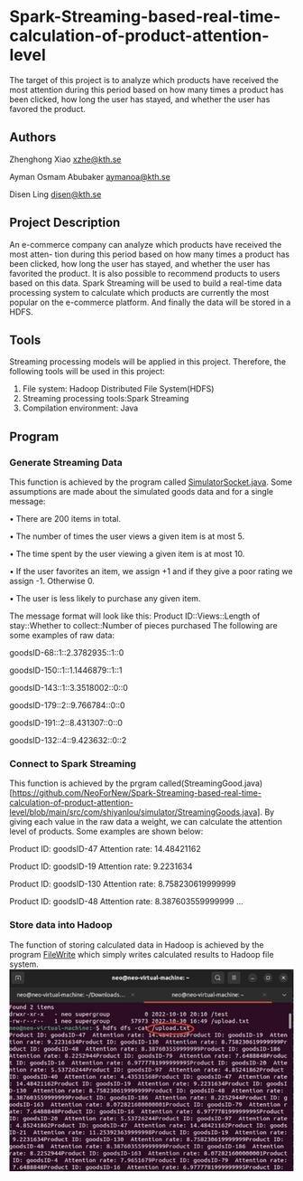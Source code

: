 # Spark-Streaming-based-real-time-calculation-of-product-attention-level
The target of this project is to analyze which products have received the most attention during this period based on how many times a product has been clicked, how long the user has stayed, and whether the user has favored the product.

## Authors
Zhenghong Xiao xzhe@kth.se

Ayman Osmam Abubaker aymanoa@kth.se 

Disen Ling disen@kth.se 
## Project Description

An e-commerce company can analyze which products have received the most atten- tion during this period based on how many times a product has been clicked, how long the user has stayed, and whether the user has favorited the product. It is also possible to recommend products to users based on this data. Spark Streaming will be used to build a real-time data processing system to calculate which products are currently the most popular on the e-commerce platform. And finally the data will be stored in a HDFS.
## Tools
Streaming processing models will be applied in this project. Therefore, the following tools will be used in this project:
1. File system: Hadoop Distributed File System(HDFS)
2. Streaming processing tools:Spark Streaming
3. Compilation environment: Java
## Program
### Generate Streaming Data

This function is achieved by the program called [SimulatorSocket.java](https://github.com/NeoForNew/Spark-Streaming-based-real-time-calculation-of-product-attention-level/blob/main/src/com/shiyanlou/simulator/SimulatorSocket.java). Some assumptions are made about the simulated goods data and for a single message:

• There are 200 items in total.

• The number of times the user views a given item is at most 5.

• The time spent by the user viewing a given item is at most 10.

• If the user favorites an item, we assign +1 and if they give a poor rating we assign -1. Otherwise 0.

• The user is less likely to purchase any given item. 

The message format will look like this:
Product ID::Views::Length of stay::Whether to collect::Number of pieces purchased The following are some examples of raw data:

goodsID-68::1::2.3782935::1::0

goodsID-150::1::1.1446879::1::1

goodsID-143::1::3.3518002::0::0

goodsID-179::2::9.766784::0::0

goodsID-191::2::8.431307::0::0

goodsID-132::4::9.423632::0::2

### Connect to Spark Streaming

This function is achieved by the prgram called(StreamingGood.java)[https://github.com/NeoForNew/Spark-Streaming-based-real-time-calculation-of-product-attention-level/blob/main/src/com/shiyanlou/simulator/StreamingGoods.java]. By giving each value in the raw data a weight, we can calculate the attention level of products. Some examples are shown below:

Product ID: goodsID-47 Attention rate: 14.48421162

Product ID: goodsID-19 Attention rate: 9.2231634

Product ID: goodsID-130 Attention rate: 8.758230619999999

Product ID: goodsID-48 Attention rate: 8.387603559999999 ...

### Store data into Hadoop
The function of storing calculated data in Hadoop is achieved by the program [FileWrite](https://github.com/NeoForNew/Spark-Streaming-based-real-time-calculation-of-product-attention-level/blob/main/src/com/shiyanlou/simulator/FileWrite.java) which simply writes calculated results to Hadoop file system.
![image](https://github.com/NeoForNew/Spark-Streaming-based-real-time-calculation-of-product-attention-level/blob/main/pic/result.jpg)
